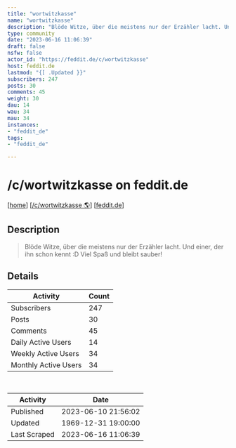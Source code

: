 ```yaml
---
title: "wortwitzkasse" 
name: "wortwitzkasse"
description: "Blöde Witze, über die meistens nur der Erzähler lacht. Und einer, der ihn schon kennt :D Viel Spaß und bleibt sauber!"
type: community
date: "2023-06-16 11:06:39"
draft: false
nsfw: false
actor_id: "https://feddit.de/c/wortwitzkasse"
host: feddit.de
lastmod: "{[ .Updated }}"
subscribers: 247
posts: 30
comments: 45
weight: 30
dau: 14
wau: 34
mau: 34
instances:
- "feddit_de"
tags: 
- "feddit_de"

---
```


# /c/wortwitzkasse on feddit.de

[[home](/)]
[[/c/wortwitzkasse 🌎](https://feddit.de/c/wortwitzkasse)]
[[feddit.de](/instances/feddit_de)]


## Description 

<blockquote class="description">
Blöde Witze, über die meistens nur der Erzähler lacht. Und einer, der ihn schon kennt :D Viel Spaß und bleibt sauber!
</blockquote>


## Details

| Activity | Count  |
|----------------------|---|
| Subscribers          | 247 |
| Posts                | 30  |
| Comments             | 45  |
| Daily Active Users   | 14  |
| Weekly Active Users  | 34  |
| Monthly Active Users | 34  |

<br>

| Activity | Date |
|----------------------|---|
| Published            | 2023-06-10 21:56:02 |
| Updated              | 1969-12-31 19:00:00 |
| Last Scraped         | 2023-06-16 11:06:39 |

